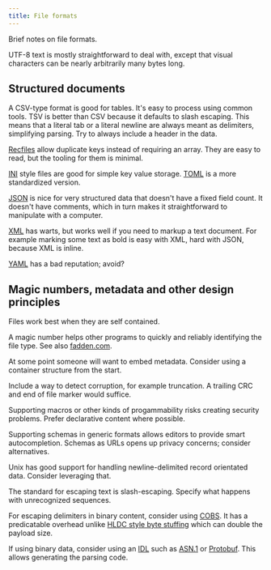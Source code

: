 ```yaml
---
title: File formats
---
```


Brief notes on file formats.

UTF-8 text is mostly straightforward to deal with, except that visual characters can be nearly arbitrarily many bytes long.

## Structured documents

A CSV-type format is good for tables. It's easy to process using common tools.
TSV is better than CSV because it defaults to slash escaping. This means that a literal tab or a literal newline are always meant as delimiters, simplifying parsing.
Try to always include a header in the data.

[Recfiles](https://en.wikipedia.org/wiki/Recfiles) allow duplicate keys instead of requiring an array. They are easy to read, but the tooling for them is minimal.

[INI](https://en.wikipedia.org/wiki/INI_file) style files are good for simple key value storage. [TOML](https://toml.io/en/) is a more standardized version.

[JSON](https://json.org/) is nice for very structured data that doesn't have a fixed field count. It doesn't have comments, which in turn makes it straightforward to manipulate with a computer.

[XML](https://en.wikipedia.org/wiki/XML) has warts, but works well if you need to markup a text document. For example marking some text as bold is easy with XML, hard with JSON, because XML is inline.

[YAML](https://yaml.org/) has a bad reputation; avoid?

## Magic numbers, metadata and other design principles

Files work best when they are self contained.

A magic number helps other programs to quickly and reliably identifying the file type.
See also [fadden.com](https://fadden.com/tech/file-formats.html).

At some point someone will want to embed metadata. Consider using a container structure from the start.

Include a way to detect corruption, for example truncation. A trailing CRC and end of file marker would suffice.

Supporting macros or other kinds of progammability risks creating security problems. Prefer declarative content where possible.

Supporting schemas in generic formats allows editors to provide smart autocompletion.
Schemas as URLs opens up privacy concerns; consider alternatives.

Unix has good support for handling newline-delimited record orientated data. Consider leveraging that.

The standard for escaping text is slash-escaping. Specify what happens with unrecognized sequences.

For escaping delimiters in binary content, consider using [COBS](https://en.wikipedia.org/wiki/Consistent_Overhead_Byte_Stuffing). It has a predicatable overhead unlike [HLDC style byte stuffing](https://en.wikipedia.org/wiki/High-Level_Data_Link_Control#Asynchronous_framing) which can double the payload size.

If using binary data, consider using an [IDL](https://en.wikipedia.org/wiki/Interface_description_language) such as [ASN.1](https://en.wikipedia.org/wiki/ASN.1) or [Protobuf](https://protobuf.dev/). This allows generating the parsing code.


